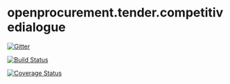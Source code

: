 # openprocurement.tender.competitivedialogue

[![Gitter](https://badges.gitter.im/openprocurement/openprocurement.tender.competitivedialogue.svg)](https://gitter.im/openprocurement/openprocurement.tender.competitivedialogue?utm_source=badge&utm_medium=badge&utm_campaign=pr-badge&utm_content=badge)

[![Build Status](https://travis-ci.org/openprocurement/openprocurement.tender.competitivedialogue.svg?branch=master)](https://travis-ci.org/openprocurement/openprocurement.tender.competitivedialogue)

[![Coverage Status](https://coveralls.io/repos/github/openprocurement/openprocurement.tender.competitivedialogue/badge.svg?branch=master)](https://coveralls.io/github/openprocurement/openprocurement.tender.competitivedialogue?branch=master)